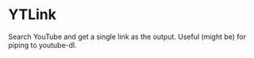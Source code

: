 # YTLink
Search YouTube and get a single link as the output. Useful (might be) for piping to youtube-dl.
